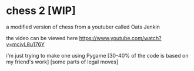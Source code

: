 # chess 2 [WIP]
a modified version of chess from a youtuber called Oats Jenkin

the video can be viewed here
https://www.youtube.com/watch?v=mcivL8u176Y

i'm just trying to make one using Pygame
[30-40% of the code is based on my friend's work]
[some parts of legal moves]
